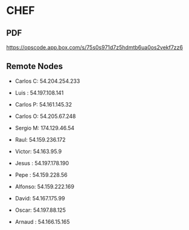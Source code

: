 # CHEF

## PDF

 https://opscode.app.box.com/s/75s0s971d7z5hdmtb6ua0os2vekf7zz6


 ## Remote Nodes

* Carlos C: 54.204.254.233
* Luis : 54.197.108.141
* Carlos P: 54.161.145.32
* Carlos O: 54.205.67.248
* Sergio M: 174.129.46.54
* Raul: 54.159.236.172
* Victor: 54.163.95.9
* Jesus : 54.197.178.190
* Pepe : 54.159.228.56
* Alfonso: 54.159.222.169
* David: 54.167.175.99
* Oscar: 54.197.88.125

* Arnaud : 54.166.15.165
